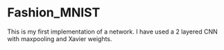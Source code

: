 # Fashion_MNIST
This is my first implementation of a network. I have used a 2 layered CNN with maxpooling and Xavier weights.

